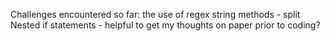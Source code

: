 Challenges encountered so far:
the use of regex
string methods - split
Nested if statements - helpful to get my thoughts on paper prior to coding?
